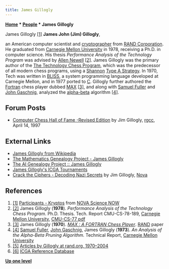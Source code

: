 ```yaml
---
title: James Gillogly
---
```

**[Home](Home "Home") \* [People](People "People") \* James Gillogly**



 [](http://www.pbs.org/wgbh/nova/sciencenow/3411/bios.html) James Gillogly <a id="cite-note-1" href="#cite-ref-1">[1]</a> 
**James John (Jim) Gillogly**,  

an American computer scientist and [cryptographer](https://en.wikipedia.org/wiki/Cryptography) from [RAND Corporation](https://en.wikipedia.org/wiki/RAND). He graduated from [Carnegie Mellon University](Carnegie_Mellon_University "Carnegie Mellon University") in 1978, receiving a Ph.D. in computer science. His thesis *Performance Analysis of the Technology Program* was advised by [Allen Newell](Allen_Newell "Allen Newell") <a id="cite-note-2" href="#cite-ref-2">[2]</a>.
James Gillogly was the primary author of the [The Technology Chess Program](Tech "Tech"), which was the predecessor of all modern chess programs, using a [Shannon](Claude_Shannon "Claude Shannon") [Type A Strategy](Type_A_Strategy "Type A Strategy"). In 1970, Tech was written in [BLISS](https://en.wikipedia.org/wiki/BLISS), a system programming language developed at Carnegie Mellon, and in 1977 ported to [C](C "C"). Gillogly further authored the [Fortran](Fortran "Fortran") chess player dubbed [MAX](MAX_(Gillogly) "MAX (Gillogly)") <a id="cite-note-3" href="#cite-ref-3">[3]</a>, and along with [Samuel Fuller](Samuel_Fuller "Samuel Fuller") and [John Gaschnig](John_Gaschnig "John Gaschnig"), analyzed the [alpha-beta](Alpha-Beta "Alpha-Beta") algorithm <a id="cite-note-4" href="#cite-ref-4">[4]</a>. 



## Forum Posts


* [Computer Chess Hall of Fame -Revised Edition](https://groups.google.com/d/msg/rec.games.chess.computer/DFjVHlufRa0/Lw2Ale1MaZwJ) by Jim Gillogly, [rgcc](Computer_Chess_Forums "Computer Chess Forums"), April 14, 1997


## External Links


* [James Gillogly from Wikipedia](https://en.wikipedia.org/wiki/James_Gillogly)
* [The Mathematics Genealogy Project - James Gillogly](http://genealogy.math.ndsu.nodak.edu/id.php?id=50361)
* [The AI Genealogy Project :: James Gillogly](http://aigp.eecs.umich.edu/researcher/show/487)
* [James Gillogly's ICGA Tournaments](https://www.game-ai-forum.org/icga-tournaments/person.php?id=444)
* [Crack the Ciphers - Decoding Nazi Secrets](http://www.pbs.org/wgbh/nova/decoding/faceoff.html) by Jim Gillogly, [Nova](http://www.pbs.org/wgbh/nova/)


## References


1. <a id="cite-ref-1" href="#cite-note-1">[1]</a> [Participants - Kryptos](http://www.pbs.org/wgbh/nova/sciencenow/3411/bios.html) from [NOVA Science NOW](http://www.pbs.org/wgbh/nova/sciencenow/)
2. <a id="cite-ref-2" href="#cite-note-2">[2]</a> James Gillogly (**1978**). *Performance Analysis of the Technology Chess Program*. Ph.D. Thesis. Tech. Report CMU-CS-78-189, [Carnegie Mellon University](Carnegie_Mellon_University "Carnegie Mellon University"), [CMU-CS-77 pdf](http://reports-archive.adm.cs.cmu.edu/anon/anon/usr/ftp/scan/CMU-CS-77-gillogly.pdf)
3. <a id="cite-ref-3" href="#cite-note-3">[3]</a> James Gillogly (**1970**). *[MAX : A FORTRAN Chess Player](http://www.rand.org/pubs/papers/P4428/)*. [RAND](http://www.rand.org/) paper
4. <a id="cite-ref-4" href="#cite-note-4">[4]</a> [Samuel Fuller](Samuel_Fuller "Samuel Fuller"), [John Gaschnig](John_Gaschnig "John Gaschnig"), James Gillogly (**1973**). *An Analysis of the Alpha-Beta Pruning Algorithm.* Technical Report, [Carnegie Mellon University](Carnegie_Mellon_University "Carnegie Mellon University")
5. <a id="cite-ref-5" href="#cite-note-5">[5]</a> [Articles by Gillogly at rand.org, 1970–2004](http://www.rand.org/pubs/authors/g/gillogly_james_j.html)
6. <a id="cite-ref-6" href="#cite-note-6">[6]</a> [ICGA Reference Database](ICGA_Journal#RefDB "ICGA Journal")

**[Up one level](People "People")**







 

